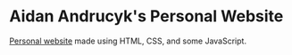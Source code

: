 # Aidan Andrucyk's Personal Website
[Personal website](https://aidanandrucyk.github.io/) made using HTML, CSS, and some JavaScript.
